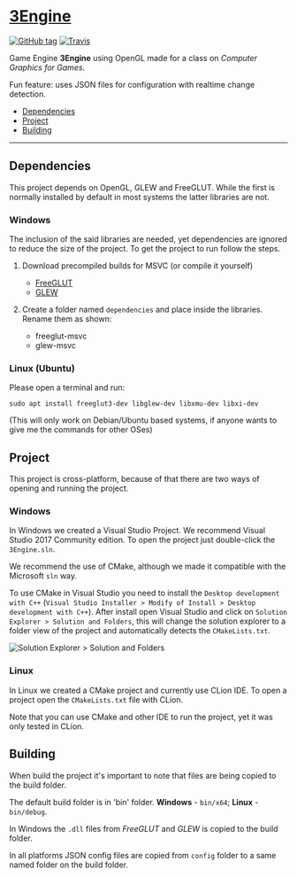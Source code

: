 # [3Engine](https://ricardoeprodrigues.github.io/3Engine/)

[![GitHub tag](https://img.shields.io/github/tag/RicardoEPRodrigues/3Engine.svg?style=flat-square)](https://github.com/RicardoEPRodrigues/3Engine/releases) [![Travis](https://img.shields.io/travis/RicardoEPRodrigues/3Engine.svg?style=flat-square)](https://travis-ci.org/RicardoEPRodrigues/3Engine)

Game Engine **3Engine** using OpenGL made for a class on *Computer Graphics for Games*.

Fun feature: uses JSON files for configuration with realtime change detection.

* [Dependencies](#dependencies)
* [Project](#project)
* [Building](#building)

---

## Dependencies

This project depends on OpenGL, GLEW and FreeGLUT. While the first is normally installed by default in most systems the latter libraries are not.

### Windows

The inclusion of the said libraries are needed, yet dependencies are ignored to reduce the size of the project. To get the project to run follow the steps.

1. Download precompiled builds for MSVC (or compile it yourself) 
    
    * [FreeGLUT](http://www.transmissionzero.co.uk/software/freeglut-devel/)
    * [GLEW](http://glew.sourceforge.net/)

1. Create a folder named `dependencies` and place inside the libraries. Rename them as shown:

    * freeglut-msvc
    * glew-msvc

### Linux (Ubuntu)

Please open a terminal and run:

``` 
sudo apt install freeglut3-dev libglew-dev libxmu-dev libxi-dev
```

(This will only work on Debian/Ubuntu based systems, if anyone wants to give me the commands for other OSes)

## Project

This project is cross-platform, because of that there are two ways of opening and running the project.

### Windows

In Windows we created a Visual Studio Project. We recommend Visual Studio 2017 Community edition. To open the project just double-click the `3Engine.sln`.

We recommend the use of CMake, although we made it compatible with the Microsoft `sln` way.

To use CMake in Visual Studio you need to install the `Desktop development with C++` (`Visual Studio Installer > Modify of Install > Desktop development with C++`). After install open Visual Studio and click on `Solution Explorer > Solution and Folders`, this will change the solution explorer to a folder view of the project and automatically detects the `CMakeLists.txt`.

![Solution Explorer > Solution and Folders](https://image.ibb.co/cRn65b/Solutions_And_Folders.png)

### Linux

In Linux we created a CMake project and currently use CLion IDE. To open a project open the `CMakeLists.txt` file with CLion.

Note that you can use CMake and other IDE to run the project, yet it was only tested in CLion.

## Building

When build the project it's important to note that files are being copied to the build folder.

The default build folder is in 'bin' folder. **Windows** - `bin/x64`; **Linux** - `bin/debug`.

In Windows the `.dll` files from *FreeGLUT* and *GLEW* is copied to the build folder.

In all platforms JSON config files are copied from `config` folder to a same named folder on the build folder.